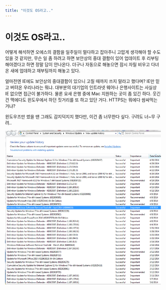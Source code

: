 ```yaml
---
title: "이것도 OS라고.."
---
```

# 이것도 OS라고..

어떻게 해석하면 오에스의 결함을 일주일이 멀다하고 잡아주니 고맙게 생각해야 할 수도 있을 것 같지만, 무슨 일 좀 하려고 하면 보안상의 중대 결함이 있어 업데이트 후 리부팅 해야겠다고 하면 정말 답이 안나온다. 더구나 자동으로 해놓으면 잠시 자릴 비우고 다녀온 새에 업데하고 재부팅까지 해놓고 있다. 



얼마전엔 IE에도 보안상의 중대결함이 있으니 고칠 때까지 쓰지 말라고 했다며? IE만 믿고 버텨온 우리나라는 뭐냐. 대부분의 대기업의 인트라넷 웨어나 은행사이트는 사실상 IE 없으면 접근이 불가하다. 물론 요새 은행 중에 Mac 지원하는 곳이 좀 있긴 하다. 웃긴 건 맥에다도 윈도우에서 하던 짓거리를 또 하고 있단 거다. HTTPS는 뭐에다 쌈싸먹는거냐?


윈도우즈만 썼을 땐 그래도 감지덕지지 했다만, 이건 좀 너무한다 싶다. 구려도 너~무 구려..




![image](/assets/images/2d66cbc66dc626486ae2ae7fac9f33d2.png)








